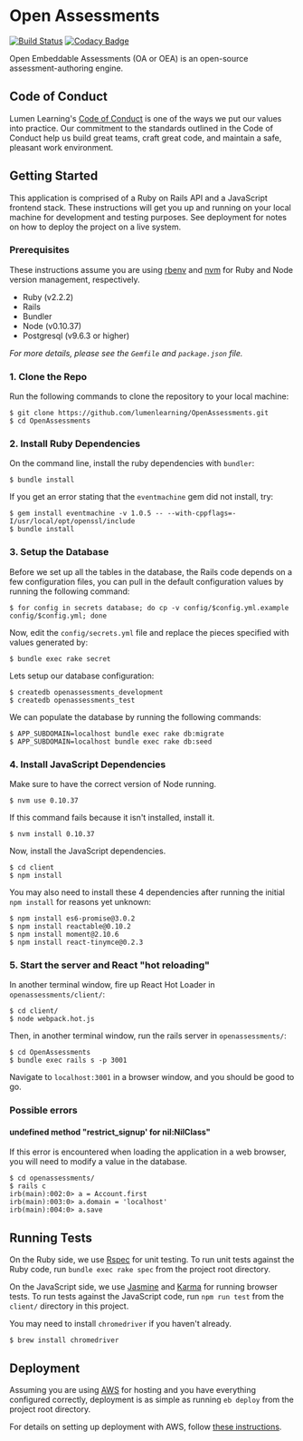 # Open Assessments

[![Build Status](https://travis-ci.org/lumenlearning/OpenAssessments.svg?branch=master)](https://travis-ci.org/lumenlearning/OpenAssessments)
[![Codacy Badge](https://api.codacy.com/project/badge/Grade/16b428851c374eb6b6d96c6d2eb7ee4a)](https://www.codacy.com/app/monkecheese/OpenAssessments?utm_source=github.com&amp;utm_medium=referral&amp;utm_content=lumenlearning/OpenAssessments&amp;utm_campaign=Badge_Grade)


Open Embeddable Assessments (OA or OEA) is an open-source assessment-authoring engine.

## Code of Conduct

Lumen Learning's [Code of Conduct](https://github.com/lumenlearning/code_of_conduct)
is one of the ways we put our values into practice.
Our commitment to the standards outlined in the Code of Conduct help us build great teams,
craft great code,
and maintain a safe,
pleasant work environment.

## Getting Started

This application is comprised of a Ruby on Rails API and a JavaScript frontend stack.
These instructions will get you up and running on your local machine for development and testing purposes.
See deployment for notes on how to deploy the project on a live system.

### Prerequisites

These instructions assume you are using
[rbenv](https://github.com/rbenv/rbenv)
and
[nvm](https://github.com/creationix/nvm)
for Ruby and Node version management, respectively.

* Ruby (v2.2.2)
* Rails
* Bundler
* Node (v0.10.37)
* Postgresql (v9.6.3 or higher)

*For more details,
please see the `Gemfile` and `package.json` file.*

### 1. Clone the Repo

Run the following commands to clone the repository to your local machine:

  ```
  $ git clone https://github.com/lumenlearning/OpenAssessments.git
  $ cd OpenAssessments
  ```

### 2. Install Ruby Dependencies

On the command line,
install the ruby dependencies with `bundler`:

  ```
  $ bundle install
  ```

If you get an error stating that the `eventmachine` gem did not install, try:

  ```
  $ gem install eventmachine -v 1.0.5 -- --with-cppflags=-I/usr/local/opt/openssl/include
  $ bundle install
  ```

### 3. Setup the Database

Before we set up all the tables in the database,
the Rails code depends on a few configuration files,
you can pull in the default configuration values by running the following command:

  ```
  $ for config in secrets database; do cp -v config/$config.yml.example config/$config.yml; done
  ```

Now,
edit the `config/secrets.yml` file and replace the pieces specified with values generated by:

  ```
  $ bundle exec rake secret
  ```

Lets setup our database configuration:

  ```
  $ createdb openassessments_development
  $ createdb openassessments_test
  ```

We can populate the database by running the following commands:

  ```
  $ APP_SUBDOMAIN=localhost bundle exec rake db:migrate
  $ APP_SUBDOMAIN=localhost bundle exec rake db:seed
  ```
  
### 4. Install JavaScript Dependencies

Make sure to have the correct version of Node running.

```
$ nvm use 0.10.37
```

If this command fails because it isn't installed,
install it.

```
$ nvm install 0.10.37
```

Now,
install the JavaScript dependencies.

```
$ cd client
$ npm install
```

You may also need to install these 4 dependencies after running the initial `npm install` for reasons yet unknown:

```
$ npm install es6-promise@3.0.2
$ npm install reactable@0.10.2
$ npm install moment@2.10.6
$ npm install react-tinymce@0.2.3
```


### 5. Start the server and React "hot reloading"

In another terminal window,
fire up React Hot Loader in `openassessments/client/`:

  ```
  $ cd client/
  $ node webpack.hot.js
  ```

Then,
in another terminal window,
run the rails server in `openassessments/`:

  ```
  $ cd OpenAssessments
  $ bundle exec rails s -p 3001
  ```

Navigate to `localhost:3001` in a browser window,
and you should be good to go.

### Possible errors

#### undefined method "restrict_signup' for nil:NilClass"

If this error is encountered when loading the application in a web browser,
you will need to modify a value in the database.

  ```
  $ cd openassessments/
  $ rails c
  irb(main):002:0> a = Account.first
  irb(main):003:0> a.domain = 'localhost'
  irb(main):004:0> a.save
  ```

## Running Tests

On the Ruby side,
we use
[Rspec](https://github.com/rspec/rspec)
for unit testing.
To run unit tests against the Ruby code,
run `bundle exec rake spec` from the project root directory.

On the JavaScript side,
we use
[Jasmine](https://github.com/jasmine/jasmine)
and
[Karma](https://github.com/karma-runner/karma)
for running browser tests. 
To run tests against the JavaScript code,
run `npm run test` from the `client/` directory in this project.

You may need to install `chromedriver` if you haven't already.

```
$ brew install chromedriver
```

## Deployment

Assuming you are using
[AWS](https://aws.amazon.com/)
for hosting and you have everything configured correctly,
deployment is as simple as running `eb deploy` from the project root directory.

For details on setting up deployment with AWS, follow [these instructions](docs/deployment_instructions.md).
